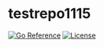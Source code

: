 # testrepo1115

[![Go Reference][pkgsitebadge]][pkgsite]
[![License][licensebadge]](LICENSE)

[licensebadge]: https://img.shields.io/github/license/seankhliao/testrepo1115.svg?style=flat-square
[pkgsitebadge]: https://pkg.go.dev/badge/go.seankhliao.com/testrepo1115.svg
[pkgsite]: https://pkg.go.dev/go.seankhliao.com/testrepo1115
